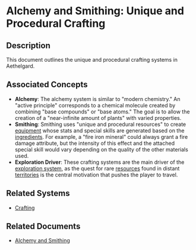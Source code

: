 # Alchemy and Smithing: Unique and Procedural Crafting

## Description
This document outlines the unique and procedural crafting systems in Aethelgard.

## Associated Concepts
- **Alchemy**: The alchemy system is similar to "modern chemistry." An "active principle" corresponds to a chemical molecule created by combining "base compounds" or "base atoms." The goal is to allow the creation of a "near-infinite amount of plants" with varied properties.
- **Smithing**: Smithing uses "unique and procedural resources" to create [equipment](../../Game/Crafting/Entities/Equipment.md) whose stats and special skills are generated based on the [ingredients](../../Game/Entities/Ingredient.md). For example, a "fire iron mineral" could always grant a fire damage attribute, but the intensity of this effect and the attached special skill would vary depending on the quality of the other materials used.
- **Exploration Driver**: These crafting systems are the main driver of the [exploration system](../../Game/Systems/Exploration.md), as the quest for rare [resources](../Entities/Resources/Resource.md) found in distant [territories](../../Game/Entities/Territory.md) is the central motivation that pushes the player to travel.

## Related Systems
- [Crafting](../../Game/Systems/Crafting.md)

## Related Documents
- [Alchemy and Smithing](../../GameDesign/Crafting/AlchemyAndSmithing.md)
